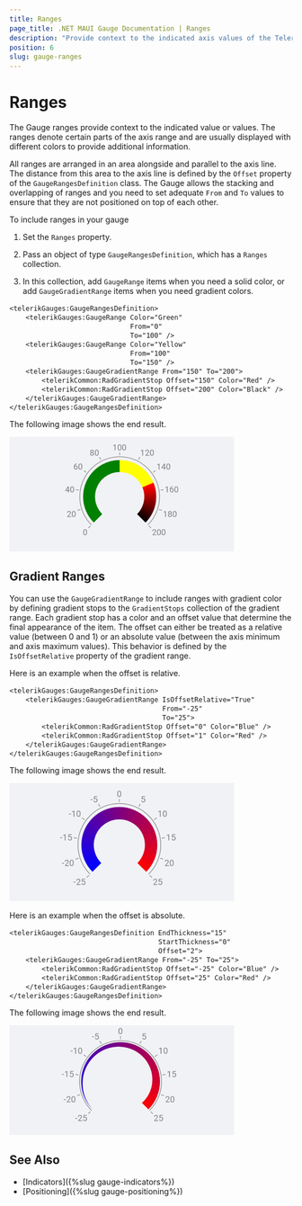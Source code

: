 ```yaml
---
title: Ranges
page_title: .NET MAUI Gauge Documentation | Ranges
description: "Provide context to the indicated axis values of the Telerik Gauge for .NET MAUI by setting solid color or gradient ranges."
position: 6
slug: gauge-ranges
---
```


# Ranges

The Gauge ranges provide context to the indicated value or values. The ranges denote certain parts of the axis range and are usually displayed with different colors to provide additional information.

All ranges are arranged in an area alongside and parallel to the axis line. The distance from this area to the axis line is defined by the `Offset` property of the `GaugeRangesDefinition` class. The Gauge allows the stacking and overlapping of ranges and you need to set adequate `From` and `To` values to ensure that they are not positioned on top of each other.

To include ranges in your gauge

1. Set the `Ranges` property.

1. Pass an object of type `GaugeRangesDefinition`, which has a `Ranges` collection.

1. In this collection, add `GaugeRange` items when you need a solid color, or add `GaugeGradientRange` items when you need gradient colors.

```XAML
<telerikGauges:GaugeRangesDefinition>
    <telerikGauges:GaugeRange Color="Green"
                              From="0"
                              To="100" />
    <telerikGauges:GaugeRange Color="Yellow"
                              From="100"
                              To="150" />
    <telerikGauges:GaugeGradientRange From="150" To="200">
        <telerikCommon:RadGradientStop Offset="150" Color="Red" />
        <telerikCommon:RadGradientStop Offset="200" Color="Black" />
    </telerikGauges:GaugeGradientRange>
</telerikGauges:GaugeRangesDefinition>
```


The following image shows the end result.

![Gauge Ranges](images/gauge-ranges-overview.png)

## Gradient Ranges

You can use the `GaugeGradientRange` to include ranges with gradient color by defining gradient stops to the `GradientStops` collection of the gradient range. Each gradient stop has a color and an offset value that determine the final appearance of the item. The offset can either be treated as a relative value (between 0 and 1) or an absolute value (between the axis minimum and axis maximum values). This behavior is defined by the `IsOffsetRelative` property of the gradient range.

Here is an example when the offset is relative.

```XAML
<telerikGauges:GaugeRangesDefinition>
    <telerikGauges:GaugeGradientRange IsOffsetRelative="True"
                                      From="-25"
                                      To="25">
        <telerikCommon:RadGradientStop Offset="0" Color="Blue" />
        <telerikCommon:RadGradientStop Offset="1" Color="Red" />
    </telerikGauges:GaugeGradientRange>
</telerikGauges:GaugeRangesDefinition>
```


The following image shows the end result.

![Gauge Relative Offset](images/gauge-ranges-relative.png)

Here is an example when the offset is absolute.

```XAML
<telerikGauges:GaugeRangesDefinition EndThickness="15"
                                     StartThickness="0"
                                     Offset="2">
    <telerikGauges:GaugeGradientRange From="-25" To="25">
        <telerikCommon:RadGradientStop Offset="-25" Color="Blue" />
        <telerikCommon:RadGradientStop Offset="25" Color="Red" />
    </telerikGauges:GaugeGradientRange>
</telerikGauges:GaugeRangesDefinition>
```


The following image shows the end result.

![Gauge Absolute Offset](images/gauge-ranges-absolute.png)

## See Also

- [Indicators]({%slug gauge-indicators%})
- [Positioning]({%slug gauge-positioning%})
